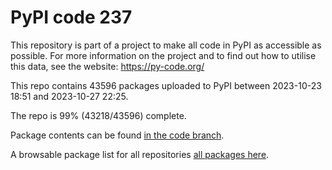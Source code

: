 # PyPI code 237

This repository is part of a project to make all code in PyPI as accessible as possible. For more information 
on the project and to find out how to utilise this data, see the website: https://py-code.org/

This repo contains 43596 packages uploaded to PyPI between 
2023-10-23 18:51 and 2023-10-27 22:25.

The repo is 99% (43218/43596) complete.

Package contents can be found [in the code branch](https://github.com/pypi-data/pypi-mirror-237/tree/code/packages).

A browsable package list for all repositories [all packages here](https://py-code.org/repositories/pypi-mirror-237).


